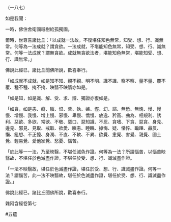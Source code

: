 （一八七）

如是我聞：

一時，佛住舍衛國祇樹給孤獨園。

爾時，世尊告諸比丘：「以成就一法故，不復堪任知色無常，知受、想、行、識無常。何等為一法成就？謂貪欲。一法成就，不堪能知色無常，知受、想、行、識無常。何等一法成就？謂無貪欲。成就無貪欲法者，堪能知色無常，堪能知受、想、行、識無常。」

佛說此經已，諸比丘聞佛所說，歡喜奉行。

「如成就不成就，如是知不知、親不親、明不明、識不識、察不察、量不量、覆不覆、種不種、掩不掩、映翳不映翳亦如是。

「如是知，如是識、解、受、求、辯、獨證亦復如是。

「如貪，如是恚、癡、瞋、恨、呰、執、嫉、慳、幻、諂、無慙、無愧、慢、慢慢、增慢、我慢、增上慢、邪慢、卑慢、憍慢、放逸、矜高、曲為、相規利、誘利、惡欲、多欲、常欲、不敬、惡口、惡知識、不忍、貪嗜、下貪、惡貪、身見、邊見、邪見、見取、戒取、欲愛、瞋恚、睡眠、掉悔、疑、惛悴、蹁蹮、贔屓、懶、亂想、不正憶、身濁、不直、不軟、不異、欲覺、恚覺、害覺、親覺、國土覺、輕易覺、愛他家覺、愁憂、惱苦。

「於此等一一法，乃至映翳，不堪任滅色作證。何等為一法？所謂惱苦，以惱苦映翳故，不堪任於色滅盡作證，不堪任於受、想、行、識滅盡作證。

「一法不映翳故，堪任於色滅盡作證，堪任於受、想、行、識滅盡作證。何等一法？謂惱苦，此一法不映翳故，堪任於色滅盡作證，堪任於受、想、行、識滅盡作證。」

佛說此經已，諸比丘聞佛所說，歡喜奉行。

雜阿含經卷第七



#五蘊

